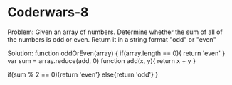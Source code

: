 # Coderwars-8

Problem: Given an array of numbers. Determine whether the sum of all of the numbers is odd or even. Return it in a string format "odd" or "even"

Solution:
function oddOrEven(array) {
   if(array.length == 0){
     return 'even'
   }
   var sum = array.reduce(add, 0)
   function add(x, y){
     return x + y
   }
   
   if(sum % 2 == 0){return 'even'}
   else{return 'odd'}
}
